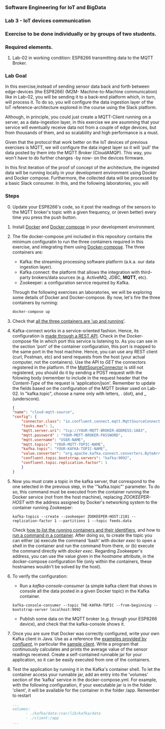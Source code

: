 ### Software Engineering for IoT and BigData

### Lab 3 - IoT devices communication

### Exercise to be done individually or by groups of two students.

### Required elements.

1. Lab-02 in working condition: ESP8266 transmitting data to the MQTT Broker.

### Lab Goal

In this exercise,instead of sending sensor data back and forth between edge-devices (the ESP8266) (M2M- Machine-to-Machine communication) like in Lab-02, you will be sending it to a back-end platform which, in turn, will process it. To do so, you will configure the data ingestion layer of the IoT reference-architecture explored in the course using the Slack platform.

Although, in principle, you could just create a MQTT-Client running on a server, as a data-ingestion layer, in this exercise we are asumming that your service will eventually receive data not from a couple of edge devices, but from thousands of them, and so scalability and high performance is a must. 

Given that the protocol that work better on the IoT devices of previous exercises is MQTT, we will configure the data ingest layer so it will 'pull' the data posted by them into the MQTT Broker (CloudAMQP). This way, you won't have to do further changes -by now- on the devices firmware.

In this first iteration of the proof of concept of the architecture, the ingested data will be running locally in your development environment using Docker and Docker compose. Furthermore, the collected data will be processed by a basic Slack consumer. In this, and the following laboratories, you will 




### Steps

0. Update your ESP8266's code, so it post the readings of the sensors to the MQTT broker's topic with a given frequency, or (even better) every time you press the push button.

1. Install [Docker](https://docs.docker.com/get-docker/) and [Docker compose](https://docs.docker.com/compose/install/) in your development environment.

2. The file docker-compose.yml included in this repository contains the minimum configuratin to run the three containers required in this exercise, and integrating them using [Docker-compose](https://docs.docker.com/compose/). The three containers are:
	- Kafka: the streaming processing software platform (a.k.a. our data ingestion layer).
	- Kafka connect: the platform that allows the integration with third-party brokers/data sources (e.g. ActiveMQ, JDBC, **MQTT**, etc).
	- Zookeeper: a configuration service required by Kafka.

	Through the following exercises an laboratories, we will be exploring some details of Docker and Docker-compose. By now, let's fire the three containers by running:

	```bash
	docker-compose up
	```

3. Check that [all the three containers are 'up and running'](https://docs.docker.com/engine/reference/commandline/ps/). 

4. Kafka-connect works in a service-oriented fashion. Hence, its configuration is [made through a REST API](https://docs.confluent.io/current/connect/references/restapi.html). Check in the Docker-compose file in which port this service is listening to. As you can see in the section 'port' of the container configuration, this port is mapped to the same port in the host machine. Hence, you can use any REST client (curl, Postman, etc) and send requests from the host (your actual computer, not the containers). Use the API to *GET* the connectors registered in the platform.
If the [MqttSourceConnector](https://docs.confluent.io/current/connect/kafka-connect-mqtt/mqtt-source-connector/index.html) is still not registered, you should do it by sending a POST request with the folowing body (remember to include in the request header that the *Content-Type* of the request is 'application/json'. Remember to update the fields based on the configuration of the MQTT broker used on Lab-02. In "kafka.topic", choose a name only with letters, . (dot), and _ (underscore).

	```json
	{
    "name": "cloud-mqtt-source",
    "config": {
        "connector.class": "io.confluent.connect.mqtt.MqttSourceConnector",
        "tasks.max": 1,
        "mqtt.server.uri": "tcp://YOUR-MQTT-BROKER-ADDRESS:1883",
        "mqtt.password" : "YOUR-MQTT-BROKER-PASSWORD",
        "mqtt.username": "USER-NAME",
        "mqtt.topics": "YOUR-MQTT-TOPIC-NAME",
        "kafka.topic": "YOUR-KAFKA-TOPIC-NAME",
        "value.converter": "org.apache.kafka.connect.converters.ByteArrayConverter",
        "confluent.topic.bootstrap.servers": "kafka:9092",
        "confluent.topic.replication.factor": 1
	    }
	}
	```

7. Now you must crate a topic in the kafka server, that correspond to the one selected in the previous step, in the '"kafka.topic"' parameter. To do so, this command must be executed from the container running the Docker service (not from the host machine), replacing *ZOOKEEPER-HOST* with the address assigned by Docker's networking system to the container running Zookeeper:

	```
	kafka-topics --create --zookeeper ZOOKEEPER-HOST:2181 --replication-factor 1 --partitions 1 --topic feeds.data
	```

	Check [how to list the running containers and their identifiers](https://docs.docker.com/engine/reference/commandline/ps/), and how to [run a command in a container](https://docs.docker.com/engine/reference/commandline/exec/). After doing so, to create the topic you can either (a) execute the command 'bash' with *docker exec* to open a shell in the container and run the command from there, or (b) execute the command directly with *docker exec*. Regarding Zookeeper's address, you can use the value given in the *hostname* attribute, in the docker-compose configuration file (only within the containers, these hostnames wouldn't be solved by the host).


8. To verify the configuration:
	-  Run a *kafka-console-consumer* (a simple kafka client that shows in console all the data posted in a given Docker topic) in the Kafka container.
	```
	kafka-console-consumer --topic THE-KAFKA-TOPIC --from-beginning --bootstrap-server localhost:9092
	```
	- Publish some data on the MQTT broker (e.g. through your ESP8266 device), and check that the kafka-console shows it.


9. Once you are sure that Docker was correctly configured, write your own Kafka client in Java. Use as a reference the [examples provided by *confluent*](https://docs.confluent.io/current/tutorials/examples/clients/docs/java.html#client-examples-java), in particular the [sample client](https://github.com/confluentinc/examples/blob/6.0.0-post/clients/cloud/java/src/main/java/io/confluent/examples/clients/cloud/ConsumerExample.java). Write a program that continuously calculates and prints the average value of the sensor readings received. Create a self-contained runnable jar for your application, so it can be easily executed from one of the containers.


10. Test the application by running it in the Kafka's container shell. To let the container access your runnable jar, add an entry into the 'volumes' section of the 'kafka' service in the docker-compose.yml. For example, with the following configuration, if your executable jar is in the folder 'client', it will be available for the container in the folder /app. Remember to restart 

	```yml
	...
	volumes:
	      - ./kafka/data:/var/lib/kafka/data
	      - ./client:/app
	...
	```

